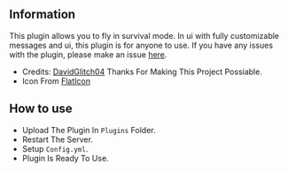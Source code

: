 ## Information

This plugin allows you to fly in survival mode. In ui with fully customizable messages and ui, this plugin is for anyone to use.
If you have any issues with the plugin, please make an issue [here](https://github.com/DaDevGuy/EpikFly/issues/new).

* Credits: [DavidGlitch04](https://github.com/DavidGlitch04) Thanks For Making This Project Possiable.
* Icon From [FlatIcon](www.flaticon.com)

## How to use

- Upload The Plugin In `Plugins` Folder.
- Restart The Server.
- Setup `Config.yml`.
- Plugin Is Ready To Use.
